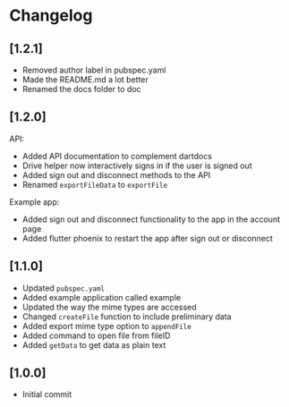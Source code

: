 # Changelog

## [1.2.1]

- Removed author label in pubspec.yaml
- Made the README.md a lot better
- Renamed the docs folder to doc

## [1.2.0]

API:
- Added API documentation to complement dartdocs
- Drive helper now interactively signs in if the user is signed out
- Added sign out and disconnect methods to the API
- Renamed `exportFileData` to `exportFile`

Example app:
- Added sign out and disconnect functionality to the app in the account page
- Added flutter phoenix to restart the app after sign out or disconnect

## [1.1.0]

- Updated `pubspec.yaml`
- Added example application called example
- Updated the way the mime types are accessed
- Changed `createFile` function to include preliminary data
- Added export mime type option to `appendFile`
- Added command to open file from fileID
- Added `getData` to get data as plain text

## [1.0.0]

- Initial commit
